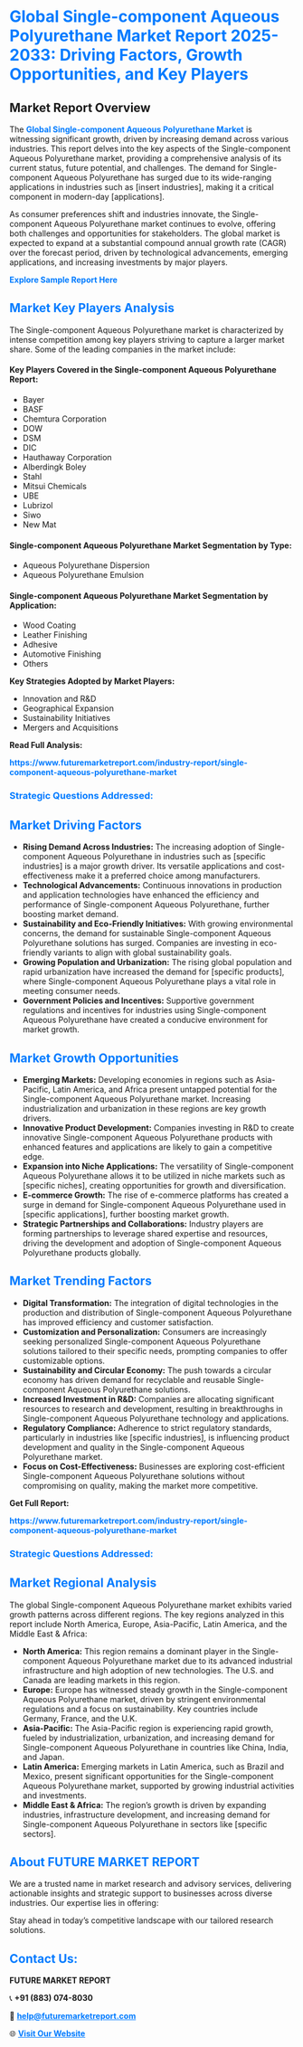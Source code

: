 <h1 style="color: #007BFF;">Global Single-component Aqueous Polyurethane Market Report 2025-2033: Driving Factors, Growth Opportunities, and Key Players</h1>

<section id="overview">
<h2>Market Report Overview</h2>
<p>The <a href="https://www.futuremarketreport.com/industry-report/single-component-aqueous-polyurethane-market" style="color: #007BFF; text-decoration: none;"><strong>Global Single-component Aqueous Polyurethane Market</strong></a> is witnessing significant growth, driven by increasing demand across various industries. This report delves into the key aspects of the Single-component Aqueous Polyurethane market, providing a comprehensive analysis of its current status, future potential, and challenges. The demand for Single-component Aqueous Polyurethane has surged due to its wide-ranging applications in industries such as [insert industries], making it a critical component in modern-day [applications].</p>
<p>As consumer preferences shift and industries innovate, the Single-component Aqueous Polyurethane market continues to evolve, offering both challenges and opportunities for stakeholders. The global market is expected to expand at a substantial compound annual growth rate (CAGR) over the forecast period, driven by technological advancements, emerging applications, and increasing investments by major players.</p>
</section>

<section id="overview">
<p><a href="https://www.futuremarketreport.com/request-sample/reportId=84892" style="color: #007BFF; text-decoration: none;"><strong>Explore Sample Report Here</strong></a></p>
</section>

<section id="key-players">
<h2 style="color: #007BFF;">Market Key Players Analysis</h2>
<p>The Single-component Aqueous Polyurethane market is characterized by intense competition among key players striving to capture a larger market share. Some of the leading companies in the market include:</p>
<h4>Key Players Covered in the Single-component Aqueous Polyurethane Report:</h4>
<ul><li>Bayer</li><li>BASF</li><li>Chemtura Corporation</li><li>DOW</li><li>DSM</li><li>DIC</li><li>Hauthaway Corporation</li><li>Alberdingk Boley</li><li>Stahl</li><li>Mitsui Chemicals</li><li>UBE</li><li>Lubrizol</li><li>Siwo</li><li>New Mat</li></ul>
<h4>Single-component Aqueous Polyurethane Market Segmentation by Type:</h4>
<ul><li>Aqueous Polyurethane Dispersion</li><li>Aqueous Polyurethane Emulsion</li></ul>

<h4>Single-component Aqueous Polyurethane Market Segmentation by Application:</h4>
<ul><li>Wood Coating</li><li>Leather Finishing</li><li>Adhesive</li><li>Automotive Finishing</li><li>Others</li></ul>
<p><strong>Key Strategies Adopted by Market Players:</strong></p>
<ul>
<li>Innovation and R&D</li>
<li>Geographical Expansion</li>
<li>Sustainability Initiatives</li>
<li>Mergers and Acquisitions</li>
</ul>
</section>

<section>
<p><strong>Read Full Analysis: </strong></p><a href="https://www.futuremarketreport.com/industry-report/single-component-aqueous-polyurethane-market" style="color: #007BFF; text-decoration: none;"><strong>https://www.futuremarketreport.com/industry-report/single-component-aqueous-polyurethane-market</strong></a>
<h3 style="color: #007BFF;">Strategic Questions Addressed:</h3>
</section>

<section id="driving-factors">
<h2 style="color: #007BFF;">Market Driving Factors</h2>
<ul>
<li><strong>Rising Demand Across Industries:</strong> The increasing adoption of Single-component Aqueous Polyurethane in industries such as [specific industries] is a major growth driver. Its versatile applications and cost-effectiveness make it a preferred choice among manufacturers.</li>
<li><strong>Technological Advancements:</strong> Continuous innovations in production and application technologies have enhanced the efficiency and performance of Single-component Aqueous Polyurethane, further boosting market demand.</li>
<li><strong>Sustainability and Eco-Friendly Initiatives:</strong> With growing environmental concerns, the demand for sustainable Single-component Aqueous Polyurethane solutions has surged. Companies are investing in eco-friendly variants to align with global sustainability goals.</li>
<li><strong>Growing Population and Urbanization:</strong> The rising global population and rapid urbanization have increased the demand for [specific products], where Single-component Aqueous Polyurethane plays a vital role in meeting consumer needs.</li>
<li><strong>Government Policies and Incentives:</strong> Supportive government regulations and incentives for industries using Single-component Aqueous Polyurethane have created a conducive environment for market growth.</li>
</ul>
</section>

<section id="growth-opportunities">
<h2 style="color: #007BFF;">Market Growth Opportunities</h2>
<ul>
<li><strong>Emerging Markets:</strong> Developing economies in regions such as Asia-Pacific, Latin America, and Africa present untapped potential for the Single-component Aqueous Polyurethane market. Increasing industrialization and urbanization in these regions are key growth drivers.</li>
<li><strong>Innovative Product Development:</strong> Companies investing in R&D to create innovative Single-component Aqueous Polyurethane products with enhanced features and applications are likely to gain a competitive edge.</li>
<li><strong>Expansion into Niche Applications:</strong> The versatility of Single-component Aqueous Polyurethane allows it to be utilized in niche markets such as [specific niches], creating opportunities for growth and diversification.</li>
<li><strong>E-commerce Growth:</strong> The rise of e-commerce platforms has created a surge in demand for Single-component Aqueous Polyurethane used in [specific applications], further boosting market growth.</li>
<li><strong>Strategic Partnerships and Collaborations:</strong> Industry players are forming partnerships to leverage shared expertise and resources, driving the development and adoption of Single-component Aqueous Polyurethane products globally.</li>
</ul>
</section>

<section id="trending-factors">
<h2 style="color: #007BFF;">Market Trending Factors</h2>
<ul>
<li><strong>Digital Transformation:</strong> The integration of digital technologies in the production and distribution of Single-component Aqueous Polyurethane has improved efficiency and customer satisfaction.</li>
<li><strong>Customization and Personalization:</strong> Consumers are increasingly seeking personalized Single-component Aqueous Polyurethane solutions tailored to their specific needs, prompting companies to offer customizable options.</li>
<li><strong>Sustainability and Circular Economy:</strong> The push towards a circular economy has driven demand for recyclable and reusable Single-component Aqueous Polyurethane solutions.</li>
<li><strong>Increased Investment in R&D:</strong> Companies are allocating significant resources to research and development, resulting in breakthroughs in Single-component Aqueous Polyurethane technology and applications.</li>
<li><strong>Regulatory Compliance:</strong> Adherence to strict regulatory standards, particularly in industries like [specific industries], is influencing product development and quality in the Single-component Aqueous Polyurethane market.</li>
<li><strong>Focus on Cost-Effectiveness:</strong> Businesses are exploring cost-efficient Single-component Aqueous Polyurethane solutions without compromising on quality, making the market more competitive.</li>
</ul>
</section>

<section>
<p><strong>Get Full Report: </strong></p><a href="https://www.futuremarketreport.com/industry-report/single-component-aqueous-polyurethane-market" style="color: #007BFF; text-decoration: none;"><strong>https://www.futuremarketreport.com/industry-report/single-component-aqueous-polyurethane-market</strong></a>
<h3 style="color: #007BFF;">Strategic Questions Addressed:</h3>
</section>


<section id="regional-analysis">
<h2 style="color: #007BFF;">Market Regional Analysis</h2>
<p>The global Single-component Aqueous Polyurethane market exhibits varied growth patterns across different regions. The key regions analyzed in this report include North America, Europe, Asia-Pacific, Latin America, and the Middle East & Africa:</p>
<ul>
<li><strong>North America:</strong> This region remains a dominant player in the Single-component Aqueous Polyurethane market due to its advanced industrial infrastructure and high adoption of new technologies. The U.S. and Canada are leading markets in this region.</li>
<li><strong>Europe:</strong> Europe has witnessed steady growth in the Single-component Aqueous Polyurethane market, driven by stringent environmental regulations and a focus on sustainability. Key countries include Germany, France, and the U.K.</li>
<li><strong>Asia-Pacific:</strong> The Asia-Pacific region is experiencing rapid growth, fueled by industrialization, urbanization, and increasing demand for Single-component Aqueous Polyurethane in countries like China, India, and Japan.</li>
<li><strong>Latin America:</strong> Emerging markets in Latin America, such as Brazil and Mexico, present significant opportunities for the Single-component Aqueous Polyurethane market, supported by growing industrial activities and investments.</li>
<li><strong>Middle East & Africa:</strong> The region’s growth is driven by expanding industries, infrastructure development, and increasing demand for Single-component Aqueous Polyurethane in sectors like [specific sectors].</li>
</ul>
</section>

<footer>
<h2 style="color: #007BFF;">About FUTURE MARKET REPORT</h2>
<p>We are a trusted name in market research and advisory services, delivering actionable insights and strategic support to businesses across diverse industries. Our expertise lies in offering:</p>

<p>Stay ahead in today’s competitive landscape with our tailored research solutions.</p>

<h2 style="color: #007BFF;">Contact Us:</h2>
<p><strong>FUTURE MARKET REPORT</strong></p>
<p>📞 <strong>+91 (883) 074-8030</strong></p>
<p>📧 <strong><a href="mailto:help@futuremarketreport.com" style="color: #007BFF;">help@futuremarketreport.com</a></strong></p>
<p>🌐 <strong><a href="https://www.futuremarketreport.com/" style="color: #007BFF;">Visit Our Website</a></strong></p>
</footer>